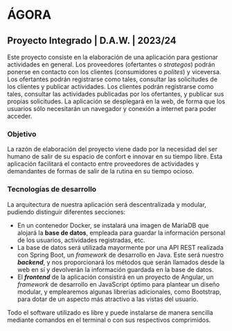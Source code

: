<!DOCTYPE html>
<html lang="es">
<head>
  <meta charset="UTF-8">
  <meta name="viewport" content="width=device-width, initial-scale=1.0">
</head>
<body>
  <h1>ÁGORA</h1>
  <h2>Proyecto Integrado | D.A.W. | 2023/24</h2>
  <p>Este proyecto consiste en la elaboración de una aplicación para
  gestionar actividades en general. Los proveedores (ofertantes o <i>strategos</i>)
  podrán ponerse en contacto con los clientes (consumidores o <i>polites</i>) y
  viceversa.
  Los ofertantes podrán registrarse como tales, consultar las
  solicitudes de los clientes y publicar actividades. Los clientes
  podrán registrarse como tales, consultar las actividades publicadas
  por los ofertantes, y publicar sus propias solicitudes.
  La aplicación se desplegará en la web, de forma que los usuarios
  sólo necesitarán un navegador y conexión a internet para poder
  acceder.</p>
  <h3>Objetivo</h3>
  <p>La razón de elaboración del proyecto viene dado por la necesidad
  del ser humano de salir de su espacio de confort e innovar en su
  tiempo libre. Esta aplicación facilitará el contacto entre
  proveedores de actividades y demandantes de formas de salir de la
  rutina en su tiempo ocioso.</p>
  <h3>Tecnologías de desarrollo</h3>
  <p>La arquitectura de nuestra aplicación será descentralizada y
  modular, pudiendo distinguir diferentes secciones:
  <ul>
    <li>En un contenedor Docker, se instalará una imagen de MariaDB
    que alojará la <b>base de datos</b>, empleada para guardar la
    información personal de los usuarios, actividades
    registradas, etc.</li>
    <li>La base de datos será utilizada mayormente por una API REST
    realizada con Spring Boot, un <i>framework</i> de desarrollo en Java.
    Este será nuestro <i><b>backend</b></i>, y nos proporcionará los métodos
    que serán llamados desde la web en sí y devolverán la
    información guardada en la base de datos.</li>
    <li>El <i><b>frontend</b></i> de la aplicación consistirá en un proyecto de
    Angular, un <i>framework</i> de desarrollo en JavaScript óptimo para
    plantear un diseño modular, y emplearemos algunas librerías
    adicionales, como Bootstrap, para dotar de un aspecto
    más atractivo a las vistas del usuario.</li>
  </ul>
  Todo el software utilizado es libre y puede instalarse de manera
  sencilla mediante comandos en el terminal o con sus respectivos
  comprimidos.</p>
</body>
</html>
